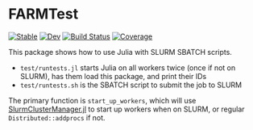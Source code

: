 # FARMTest

[![Stable](https://img.shields.io/badge/docs-stable-blue.svg)](https://magerton.github.io/FARMTest.jl/stable/)
[![Dev](https://img.shields.io/badge/docs-dev-blue.svg)](https://magerton.github.io/FARMTest.jl/dev/)
[![Build Status](https://travis-ci.com/magerton/FARMTest.jl.svg?branch=main)](https://travis-ci.com/magerton/FARMTest.jl)
[![Coverage](https://codecov.io/gh/magerton/FARMTest.jl/branch/main/graph/badge.svg)](https://codecov.io/gh/magerton/FARMTest.jl)

This package shows how to use Julia with SLURM SBATCH scripts. 

- `test/runtests.jl` starts Julia on all workers twice (once if not on SLURM), has them load this package, and print their IDs
- `test/runtests.sh` is the SBATCH script to submit the job to SLURM
  
The primary function is `start_up_workers`, which will use [SlurmClusterManager.jl](https://github.com/kleinhenz/SlurmClusterManager.jl) to start up workers when on SLURM, or regular `Distributed::addprocs` if not.
